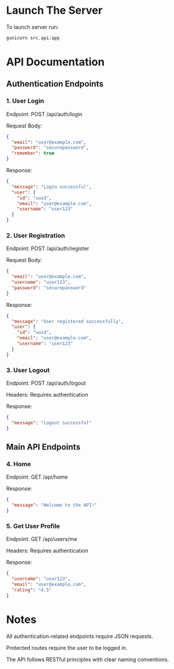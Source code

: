 # Launch The Server

To launch server run:

~~~bash
gunicorn src.api:app
~~~

# API Documentation

## Authentication Endpoints

### 1. User Login

Endpoint: POST /api/auth/login

Request Body:

~~~json
{
  "email": "user@example.com",
  "password": "securepassword",
  "remember": true
}
~~~

Response:

~~~json
{
  "message": "Login successful",
  "user": {
    "id": "uuid",
    "email": "user@example.com",
    "username": "user123"
  }
}
~~~

### 2. User Registration

Endpoint: POST /api/auth/register

Request Body:

~~~json
{
  "email": "user@example.com",
  "username": "user123",
  "password": "securepassword"
}
~~~

Response:

~~~json
{
  "message": "User registered successfully",
  "user": {
    "id": "uuid",
    "email": "user@example.com",
    "username": "user123"
  }
}
~~~

### 3. User Logout

Endpoint: POST /api/auth/logout

Headers: Requires authentication

Response:

~~~json
{
  "message": "Logout successful"
}
~~~

## Main API Endpoints

### 4. Home

Endpoint: GET /api/home

Response:

~~~json
{
  "message": "Welcome to the API!"
}
~~~

### 5. Get User Profile

Endpoint: GET /api/users/me

Headers: Requires authentication

Response:

~~~json
{
  "username": "user123",
  "email": "user@example.com",
  "rating": "4.5"
}
~~~

# Notes

All authentication-related endpoints require JSON requests.

Protected routes require the user to be logged in.

The API follows RESTful principles with clear naming conventions.
